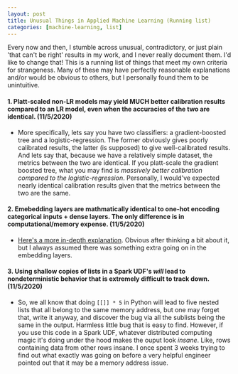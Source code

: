 ```yaml
---
layout: post
title: Unusual Things in Applied Machine Learning (Running list)
categories: [machine-learning, list]
---
```

Every now and then, I stumble across unusual, contradictory, or just plain 'that can't be right' results in my work, and I never really document them. I'd like to change that! This is a running list of things that meet my own criteria for strangeness. Many of these may have perfectly reasonable explanations and/or would be obvious to others, but I personally found them to be unintuitive. 

#### 1. Platt-scaled non-LR models may yield MUCH better calibration results compared to an LR model, even when the accuracies of the two are identical. (11/5/2020)
  * More specifically, lets say you have two classifiers: a gradient-boosted tree and a logistic-regression. The former obviously gives poorly calibrated results, the latter (is supposed) to give well-calibrated results. And lets say that, because we have a relatively simple dataset, the metrics between the two are identical. If you platt-scale the gradient boosted tree, what you may find is *massively better calibration compared to the logistic-regression*. Personally, I would've expected nearly identical calibration results given that the metrics between the two are the same. 
  
#### 2. Emebedding layers are mathmatically identical to one-hot encoding categorical inputs + dense layers. The only difference is in computational/memory expense. (11/5/2020) 
  * [Here's a more in-depth explanation](https://stackoverflow.com/questions/47868265/what-is-the-difference-between-an-embedding-layer-and-a-dense-layer). Obvious after thinking a bit about it, but I always assumed there was something extra going on in the embedding layers.
  
#### 3. Using shallow copies of lists in a Spark UDF's *will* lead to nondeterministic behavior that is extremely difficult to track down. (11/5/2020) 
  * So, we all know that doing `[[]] * 5` in Python will lead to five nested lists that all belong to the same memory address, but one may forget that, write it anyway, and discover the bug via all the sublists being the same in the output. Harmless little bug that is easy to find. However, if you use this code in a Spark UDF, whatever distributed computing magic it's doing under the hood makes the ouput look *insane*. Like, rows containing data from other rows insane. I once spent 3 weeks trying to find out what exactly was going on before a very helpful engineer pointed out that it may be a memory address issue. 
